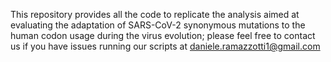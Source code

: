 This repository provides all the code to replicate the analysis aimed at evaluating the adaptation of SARS-CoV-2 synonymous mutations to the human codon usage during the virus evolution; please feel free to contact us if you have issues running our scripts at daniele.ramazzotti1@gmail.com
